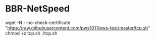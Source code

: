 # BBR-NetSpeed
wget -N --no-check-certificate "https://raw.githubusercontent.com/pws1011/pws-test/master/tcp.sh"
chmod +x tcp.sh
./tcp.sh

